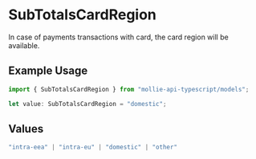 # SubTotalsCardRegion

In case of payments transactions with card, the card region will be available.

## Example Usage

```typescript
import { SubTotalsCardRegion } from "mollie-api-typescript/models";

let value: SubTotalsCardRegion = "domestic";
```

## Values

```typescript
"intra-eea" | "intra-eu" | "domestic" | "other"
```